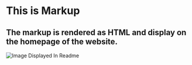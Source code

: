 # This is Markup

## The markup is rendered as HTML and display on the homepage of the website.

![Image Displayed In Readme](/data/images/espi.jpg)
